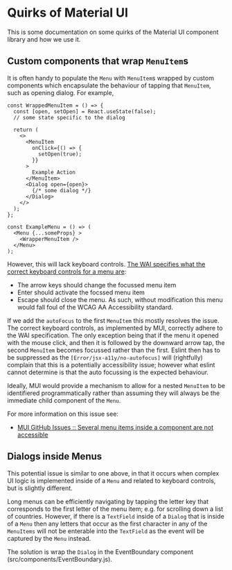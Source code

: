 # Quirks of Material UI

This is some documentation on some quirks of the Material UI component library
and how we use it.



## Custom components that wrap `MenuItem`s

It is often handy to populate the `Menu` with `MenuItem`s wrapped by custom
components which encapsulate the behaviour of tapping that `MenuItem`, such as
opening dialog. For example,

```
const WrappedMenuItem = () => {
  const [open, setOpen] = React.useState(false);
  // some state specific to the dialog

  return (
    <>
      <MenuItem
        onClick={() => {
          setOpen(true);
        }}
      >
        Example Action
      </MenuItem>
      <Dialog open={open}>
        {/* some dialog */}
      </Dialog>
    </>
  );
};

const ExampleMenu = () => (
  <Menu {...someProps} >
    <WrapperMenuItem />
  </Menu>
);
```

However, this will lack keyboard controls. [The WAI specifies what the correct
keyboard controls for a menu are](WAI-menu): 
  * The arrow keys should change the focussed menu item
  * Enter should activate the focssed menu item
  * Escape should close the menu.
As such, without modification this menu would fall foul of the WCAG AA
Accessibility standard.

If we add the `autoFocus` to the first `MenuItem` this mostly resolves the
issue. The correct keyboard controls, as implemented by MUI, correctly adhere
to the WAI specification. The only exception being that if the menu it opened
with the mouse click, and then it is followed by the downward arrow tap, the
second `MenuItem` becomes focussed rather than the first. Eslint then has to be
suppressed as the `[Error/jsx-a11y/no-autofocus]` will (rightfully) complain
that this is a potentially accessibility issue; however what eslint cannot
determine is that the auto focussing is the expected behaviour.

Ideally, MUI would provide a mechanism to allow for a nested `MenuItem` to be
identifiered programmatically rather than assuming they will always be the
immediate child component of the `Menu`.

For more information on this issue see:
  * [MUI GitHub Issues :: Several menu items inside a component are not accessible](SO-menuitem)


[WAI-menu]: https://www.w3.org/WAI/ARIA/apg/patterns/menubar/
[SO-menuitem]: https://github.com/mui/material-ui/issues/41305



## Dialogs inside Menus

This potential issue is similar to one above, in that it occurs when complex UI
logic is implemented inside of a `Menu` and related to keyboard controls, but
is slightly different.

Long menus can be efficiently navigating by tapping the letter key that
corresponds to the first letter of the menu item; e.g. for scrolling down a
list of countries. However, if there is a `TextField` inside of a `Dialog` that
is inside of a `Menu` then any letters that occur as the first character in any
of the `MenuItems` will not be enterable into the `TextField` as the event will
be captured by the `Menu` instead.

The solution is wrap the `Dialog` in the EventBoundary component
(src/components/EventBoundary.js).

